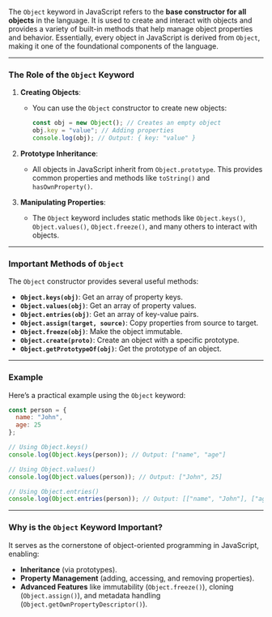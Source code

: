The `Object` keyword in JavaScript refers to the **base constructor for all objects** in the language. It is used to create and interact with objects and provides a variety of built-in methods that help manage object properties and behavior. Essentially, every object in JavaScript is derived from `Object`, making it one of the foundational components of the language.

---

### **The Role of the `Object` Keyword**
1. **Creating Objects**:
   - You can use the `Object` constructor to create new objects:
     ```javascript
     const obj = new Object(); // Creates an empty object
     obj.key = "value"; // Adding properties
     console.log(obj); // Output: { key: "value" }
     ```

2. **Prototype Inheritance**:
   - All objects in JavaScript inherit from `Object.prototype`. This provides common properties and methods like `toString()` and `hasOwnProperty()`.

3. **Manipulating Properties**:
   - The `Object` keyword includes static methods like `Object.keys()`, `Object.values()`, `Object.freeze()`, and many others to interact with objects.

---

### **Important Methods of `Object`**
The `Object` constructor provides several useful methods:
- **`Object.keys(obj)`**: Get an array of property keys.
- **`Object.values(obj)`**: Get an array of property values.
- **`Object.entries(obj)`**: Get an array of key-value pairs.
- **`Object.assign(target, source)`**: Copy properties from source to target.
- **`Object.freeze(obj)`**: Make the object immutable.
- **`Object.create(proto)`**: Create an object with a specific prototype.
- **`Object.getPrototypeOf(obj)`**: Get the prototype of an object.

---

### **Example**
Here’s a practical example using the `Object` keyword:
```javascript
const person = {
  name: "John",
  age: 25
};

// Using Object.keys()
console.log(Object.keys(person)); // Output: ["name", "age"]

// Using Object.values()
console.log(Object.values(person)); // Output: ["John", 25]

// Using Object.entries()
console.log(Object.entries(person)); // Output: [["name", "John"], ["age", 25]]
```

---

### **Why is the `Object` Keyword Important?**
It serves as the cornerstone of object-oriented programming in JavaScript, enabling:
- **Inheritance** (via prototypes).
- **Property Management** (adding, accessing, and removing properties).
- **Advanced Features** like immutability (`Object.freeze()`), cloning (`Object.assign()`), and metadata handling (`Object.getOwnPropertyDescriptor()`).
